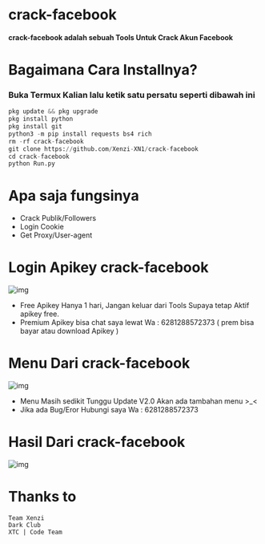 # crack-facebook

#### crack-facebook adalah sebuah Tools Untuk Crack Akun Facebook

# Bagaimana Cara Installnya?
### Buka Termux Kalian lalu ketik satu persatu seperti dibawah ini
```python
pkg update && pkg upgrade
pkg install python
pkg install git
python3 -m pip install requests bs4 rich
rm -rf crack-facebook
git clone https://github.com/Xenzi-XN1/crack-facebook
cd crack-facebook
python Run.py
```

# Apa saja fungsinya
+ Crack Publik/Followers
+ Login Cookie
+ Get Proxy/User-agent

# Login Apikey crack-facebook
![img]()
+ Free Apikey Hanya 1 hari, Jangan keluar dari Tools Supaya tetap Aktif apikey free. 
+ Premium Apikey bisa chat saya lewat Wa : 6281288572373 ( prem bisa bayar atau download Apikey )

# Menu Dari crack-facebook
![img](https://i.ibb.co/Sccc08w/IMG-20220910-222449.jpg)
+ Menu Masih sedikit Tunggu Update V2.0 Akan ada tambahan menu >_<
+ Jika ada Bug/Eror Hubungi saya Wa : 6281288572373

# Hasil Dari crack-facebook
![img]()

# Thanks to
```
Team Xenzi
Dark Club
XTC | Code Team
```
